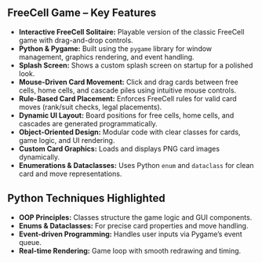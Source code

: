 ## FreeCell Game – Key Features

- **Interactive FreeCell Solitaire:** Playable version of the classic FreeCell game with drag-and-drop controls.
- **Python & Pygame:** Built using the `pygame` library for window management, graphics rendering, and event handling.
- **Splash Screen:** Shows a custom splash screen on startup for a polished look.
- **Mouse-Driven Card Movement:** Click and drag cards between free cells, home cells, and cascade piles using intuitive mouse controls.
- **Rule-Based Card Placement:** Enforces FreeCell rules for valid card moves (rank/suit checks, legal placements).
- **Dynamic UI Layout:** Board positions for free cells, home cells, and cascades are generated programmatically.
- **Object-Oriented Design:** Modular code with clear classes for cards, game logic, and UI rendering.
- **Custom Card Graphics:** Loads and displays PNG card images dynamically.
- **Enumerations & Dataclasses:** Uses Python `enum` and `dataclass` for clean card and move representations.

## Python Techniques Highlighted

- **OOP Principles:** Classes structure the game logic and GUI components.
- **Enums & Dataclasses:** For precise card properties and move handling.
- **Event-driven Programming:** Handles user inputs via Pygame’s event queue.
- **Real-time Rendering:** Game loop with smooth redrawing and timing.
